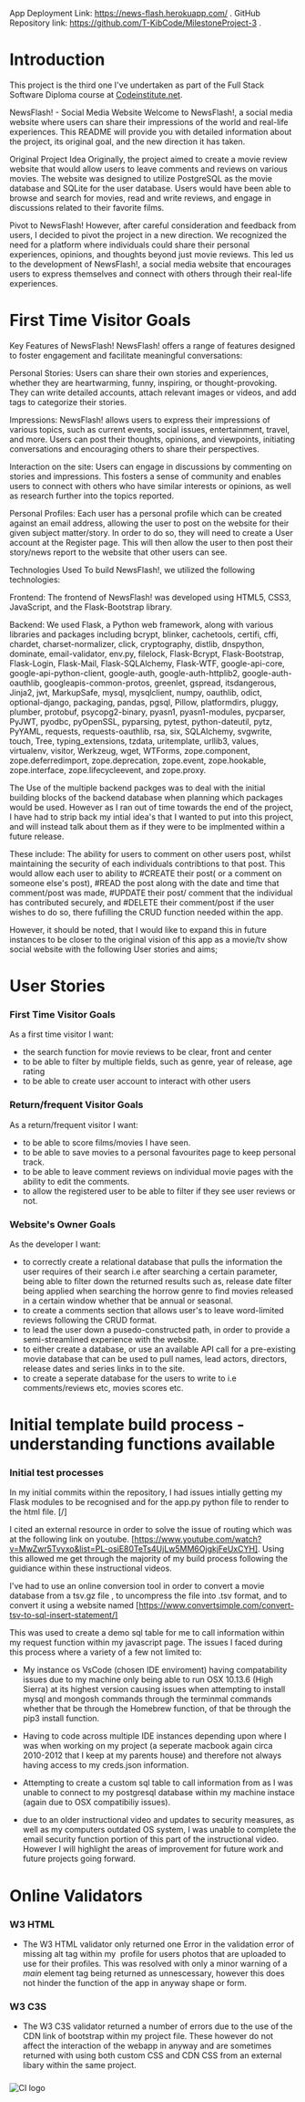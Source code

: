 App Deployment Link: https://news-flash.herokuapp.com/ .
GitHub Repository link: https://github.com/T-KibCode/MilestoneProject-3 .

# Introduction

This project is the third one I've undertaken as part of the Full Stack Software Diploma course at [Codeinstitute.net](https://www.CodeInstitute.net).

NewsFlash! - Social Media Website
Welcome to NewsFlash!, a social media website where users can share their impressions of the world and real-life experiences. This README will provide you with detailed information about the project, its original goal, and the new direction it has taken.

Original Project Idea
Originally, the project aimed to create a movie review website that would allow users to leave comments and reviews on various movies. The website was designed to utilize PostgreSQL as the movie database and SQLite for the user database. Users would have been able to browse and search for movies, read and write reviews, and engage in discussions related to their favorite films.

Pivot to NewsFlash!
However, after careful consideration and feedback from users, I  decided to pivot the project in a new direction. We recognized the need for a platform where individuals could share their personal experiences, opinions, and thoughts beyond just movie reviews. This led us to the development of NewsFlash!, a social media website that encourages users to express themselves and connect with others through their real-life experiences.

# First Time Visitor Goals

Key Features of NewsFlash!
NewsFlash! offers a range of features designed to foster engagement and facilitate meaningful conversations:

Personal Stories: Users can share their own stories and experiences, whether they are heartwarming, funny, inspiring, or thought-provoking. They can write detailed accounts, attach relevant images or videos, and add tags to categorize their stories.

Impressions: NewsFlash! allows users to express their impressions of various topics, such as current events, social issues, entertainment, travel, and more. Users can post their thoughts, opinions, and viewpoints, initiating conversations and encouraging others to share their perspectives.

Interaction on the site: Users can engage in discussions by commenting on stories and impressions. This fosters a sense of community and enables users to connect with others who have similar interests or opinions, as well as research further into the topics reported.

Personal Profiles: Each user has a personal profile which can be created against an email address, allowing the user to post on the website for their given subject matter/story. In order to do so, they will need to create a User account at the Register page. This will then allow the user to then post their story/news report to the website that other users can see. 

Technologies Used
To build NewsFlash!, we utilized the following technologies:

Frontend: The frontend of NewsFlash! was developed using HTML5, CSS3, JavaScript, and the Flask-Bootstrap library.
  
Backend: We used Flask, a Python web framework, along with various libraries and packages including bcrypt, blinker, cachetools, certifi, cffi, chardet, charset-normalizer, click, cryptography, distlib, dnspython, dominate, email-validator, env.py, filelock, Flask-Bcrypt, Flask-Bootstrap, Flask-Login, Flask-Mail, Flask-SQLAlchemy, Flask-WTF, google-api-core, google-api-python-client, google-auth, google-auth-httplib2, google-auth-oauthlib, googleapis-common-protos, greenlet, gspread, itsdangerous, Jinja2, jwt, MarkupSafe, mysql, mysqlclient, numpy, oauthlib, odict, optional-django, packaging, pandas, pgsql, Pillow, platformdirs, pluggy, plumber, protobuf, psycopg2-binary, pyasn1, pyasn1-modules, pycparser, PyJWT, pyodbc, pyOpenSSL, pyparsing, pytest, python-dateutil, pytz, PyYAML, requests, requests-oauthlib, rsa, six, SQLAlchemy, svgwrite, touch, Tree, typing_extensions, tzdata, uritemplate, urllib3, values, virtualenv, visitor, Werkzeug, wget, WTForms, zope.component, zope.deferredimport, zope.deprecation, zope.event, zope.hookable, zope.interface, zope.lifecycleevent, and zope.proxy.

The Use of the multiple backend packges was to deal with the initial building blocks of the backend database when planning which packages would be used. However as I ran out of time towards the end of the project, I have had to strip back my intial idea's that I wanted to put into this project, and will instead talk about them as if they were to be implmented within a future release.

These include: The ability for users to comment on other users post, whilst maintaining the security of each individuals contribtions to that post. This would allow each user to ability to #CREATE their post( or a comment on someone else's post), #READ the post along with the date and time that comment/post was made, #UPDATE their post/ comment that the individual has contributed securely, and #DELETE their comment/post if the user wishes to do so, there fufilling the CRUD function needed within the app.
  
However, it should be noted, that I would like to expand this in future instances to be closer to the original vision of this app as a movie/tv show social website with the following User stories and aims;

# User Stories
  
### First Time Visitor Goals

  As a first time visitor I want:  

- the search function for movie reviews to be clear, front and center  
- to be able to filter by multiple fields, such as genre, year of release, age rating
- to be able to create user account to interact with other users
  
### Return/frequent Visitor Goals

  As a return/frequent visitor I want:  

- to be able to score films/movies I have seen.
- to be able to save movies to a personal favourites page to keep personal track.
- to be able to leave comment reviews on individual movie pages with the ability to edit the comments.
- to allow the registered user to be able to filter if they see user reviews or not.
  
### Website's Owner Goals

  As the developer I want:

- to correctly create a relational database that pulls the information the user requires of their search i.e after searching a certain parameter, being able to filter down the returned results such as, release date filter being applied when searching the horrow genre to find movies released in a certain window whether that be annual or seasonal.
- to create a comments section that allows user's to leave word-limited reviews following the CRUD format.
- to lead the user down a pusedo-constructed path, in order to provide a semi-streamlined experience with the website.
- to either create a database, or use an available API call for a pre-existing movie database that can be used to pull names, lead actors, directors, release dates and series links in to the site.
- to create a seperate database for the users to write to i.e comments/reviews etc, movies scores etc.


# Initial template build process - understanding functions available


### Initial test processes

  In my initial commits within the repository, I had issues intially getting my Flask modules to be recognised and for the app.py python file to render to the html file.
  [/]

  I cited an external resource in order to solve the issue of routing which was at the following link on youtube.
  [https://www.youtube.com/watch?v=MwZwr5Tvyxo&list=PL-osiE80TeTs4UjLw5MM6OjgkjFeUxCYH].
  Using this allowed me get through the majority of my build process following the guidiance within these instructional videos.

I've had to use an online conversion tool in order to convert a movie database from a tsv.gz file , to uncompress the file into .tsv format, and to convert it using a website named [https://www.convertsimple.com/convert-tsv-to-sql-insert-statement/]

This was used to create a demo sql table for me to call information within my request function within my javascript page.
The issues I faced during this process where a variety of a few not limited to:

- My instance os VsCode (chosen IDE enviroment) having compatability issues due to my machine only being able to run OSX 10.13.6 (High Sierra) at its highest version causing issues when attempting to install mysql and mongosh commands through the terminmal commands whether that be through the Homebrew function, of that be through the pip3 install function.

- Having to code across multiple IDE instances depending upon where I was when working on my project (a seperate macbook again circa 2010-2012 that I keep at my parents house) and therefore not always having access to my creds.json information.

- Attempting to create a custom sql table to call information from as I was unable to connect to my postgresql database within my machine instace (again due to OSX compatibiliy issues).

- due to an older instructional video and updates to security measures, as well as my computers outdated OS system, I was unable to complete the email security function portion of this part of the instructional video. However I will highlight the areas of improvement for future work and future projects going forward.

# Online Validators

### W3 HTML 
- The W3 HTML validator only returned one Error in the validation error of missing alt tag within my <img> profile for users photos that are uploaded to use for their profiles. This was resolved with only a minor warning of a *main* element tag being returned as unnescessary, however this does not hinder the function of the app in anyway shape or form. 

### W3 C3S

- The W3 C3S validator returned a number of errors due to the use of the CDN link of bootstrap within my project file. These however do not affect the interaction of the webapp in anyway and are sometimes returned with using both custom CSS and CDN CSS from an external libary within the same project. 

### 

![CI logo](https://codeinstitute.s3.amazonaws.com/fullstack/ci_logo_small.png)
